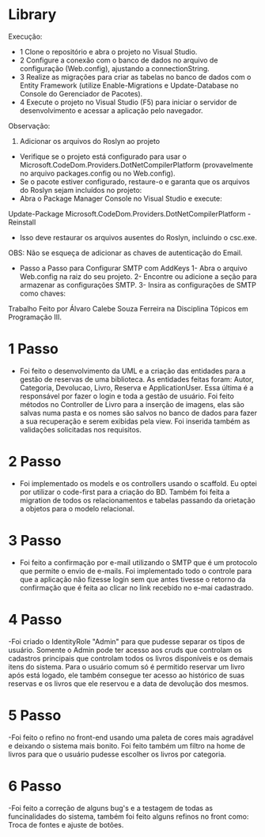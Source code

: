 # Library

Execução:

* 1 Clone o repositório e abra o projeto no Visual Studio.
* 2 Configure a conexão com o banco de dados no arquivo de configuração (Web.config), ajustando a connectionString.
* 3 Realize as migrações para criar as tabelas no banco de dados com o Entity Framework (utilize Enable-Migrations e Update-Database no Console do Gerenciador de 
 Pacotes).
* 4 Execute o projeto no Visual Studio (F5) para iniciar o servidor de desenvolvimento e acessar a aplicação pelo navegador.

Observação:

1. Adicionar os arquivos do Roslyn ao projeto
* Verifique se o projeto está configurado para usar o Microsoft.CodeDom.Providers.DotNetCompilerPlatform (provavelmente no arquivo packages.config ou no Web.config).
* Se o pacote estiver configurado, restaure-o e garanta que os arquivos do Roslyn sejam incluídos no projeto:
* Abra o Package Manager Console no Visual Studio e execute:

Update-Package Microsoft.CodeDom.Providers.DotNetCompilerPlatform -Reinstall

* Isso deve restaurar os arquivos ausentes do Roslyn, incluindo o csc.exe.

OBS: Não se esqueça de adicionar as chaves de autenticação do Email.

- Passo a Passo para Configurar SMTP com AddKeys
1- Abra o arquivo Web.config na raiz do seu projeto.
2- Encontre ou adicione a seção <appSettings> para armazenar as configurações SMTP.
3- Insira as configurações de SMTP como chaves:

  <configuration>
  <!-- Outras configurações do Web.config -->

  <appSettings>
    <!-- Configurações do SMTP -->
    <add key="SmtpHost" value="smtp.seuprovedor.com" />       <!-- Endereço do servidor SMTP -->
    <add key="SmtpPort" value="587" />                         <!-- Porta do servidor SMTP (ex: 587 para TLS) -->
    <add key="SmtpUser" value="seuemail@dominio.com" />        <!-- Seu e-mail para autenticação -->
    <add key="SmtpPassword" value="suaSenhaSegura" />          <!-- Senha do seu e-mail -->
    <add key="SmtpFromAddress" value="seuemail@dominio.com" /> <!-- Endereço "De" para os e-mails -->
  </appSettings>

  <!-- Outras configurações do Web.config -->
</configuration>


Trabalho Feito por Álvaro Calebe Souza Ferreira na Disciplina Tópicos em Programação III.

# 1 Passo
- Foi feito o desenvolvimento da UML e a criação das entidades para a gestão de reservas de uma biblioteca. As entidades feitas foram: Autor, Categoria, Devolucao, Livro, Reserva e ApplicationUser. Essa última é a responsável por fazer o login e toda a gestão de usuário. Foi feito métodos no Controller de Livro para a inserção de imagens, elas são salvas numa pasta e os nomes são salvos no banco de dados para fazer a sua recuperação e serem exibidas pela view. Foi inserida também as validações solicitadas nos requisitos.

# 2 Passo
- Foi implementado os models e os controllers usando o scaffold. Eu optei por utilizar o code-first para a criação do BD. Também foi feita a migration de todos os relacionamentos e tabelas passando da orietação a objetos para o modelo relacional.

# 3 Passo  
- Foi feito a confirmação por e-mail utilizando o SMTP que é um protocolo que permite o envio de e-mails. Foi implementado todo o controle para que a aplicação não fizesse login sem que antes tivesse o retorno da confirmação que é feita ao clicar no link recebido no e-mai cadastrado.

# 4 Passo 
-Foi criado o IdentityRole "Admin" para que pudesse separar os tipos de usuário. Somente o Admin pode ter acesso aos cruds que controlam os cadastros principais que controlam todos os livros disponíveis e os demais itens do sistema. Para o usuário comum só é permitido reservar um livro após está logado, ele também consegue ter acesso ao histórico de suas reservas e os livros que ele reservou e a data de devolução dos mesmos. 

# 5 Passo 
-Foi feito o refino no front-end usando uma paleta de cores mais agradável e deixando o sistema mais bonito. Foi feito também um filtro na home de livros para que o usuário pudesse escolher os livros por categoria.

# 6 Passo
-Foi feito a correção de alguns bug's e a testagem de todas as funcinalidades do sistema, também foi feito alguns refinos no front como: Troca de fontes e ajuste de botões. 


